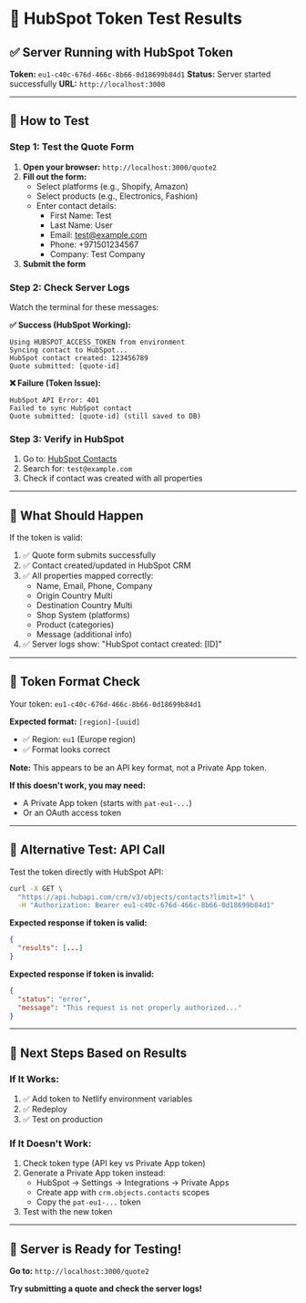 # 🧪 HubSpot Token Test Results

## ✅ Server Running with HubSpot Token

**Token:** `eu1-c40c-676d-466c-8b66-0d18699b84d1`
**Status:** Server started successfully
**URL:** `http://localhost:3000`

---

## 🧪 How to Test

### **Step 1: Test the Quote Form**

1. **Open your browser:** `http://localhost:3000/quote2`
2. **Fill out the form:**
   - Select platforms (e.g., Shopify, Amazon)
   - Select products (e.g., Electronics, Fashion)
   - Enter contact details:
     - First Name: Test
     - Last Name: User
     - Email: test@example.com
     - Phone: +971501234567
     - Company: Test Company
3. **Submit the form**

### **Step 2: Check Server Logs**

Watch the terminal for these messages:

**✅ Success (HubSpot Working):**
```
Using HUBSPOT_ACCESS_TOKEN from environment
Syncing contact to HubSpot...
HubSpot contact created: 123456789
Quote submitted: [quote-id]
```

**❌ Failure (Token Issue):**
```
HubSpot API Error: 401
Failed to sync HubSpot contact
Quote submitted: [quote-id] (still saved to DB)
```

### **Step 3: Verify in HubSpot**

1. Go to: [HubSpot Contacts](https://app.hubspot.com/contacts/146936524/contacts)
2. Search for: `test@example.com`
3. Check if contact was created with all properties

---

## 🎯 What Should Happen

If the token is valid:

1. ✅ Quote form submits successfully
2. ✅ Contact created/updated in HubSpot CRM
3. ✅ All properties mapped correctly:
   - Name, Email, Phone, Company
   - Origin Country Multi
   - Destination Country Multi
   - Shop System (platforms)
   - Product (categories)
   - Message (additional info)
4. ✅ Server logs show: "HubSpot contact created: [ID]"

---

## 🔧 Token Format Check

Your token: `eu1-c40c-676d-466c-8b66-0d18699b84d1`

**Expected format:** `[region]-[uuid]`
- ✅ Region: `eu1` (Europe region)
- ✅ Format looks correct

**Note:** This appears to be an API key format, not a Private App token.

**If this doesn't work, you may need:**
- A Private App token (starts with `pat-eu1-...`)
- Or an OAuth access token

---

## 🚀 Alternative Test: API Call

Test the token directly with HubSpot API:

```bash
curl -X GET \
  "https://api.hubapi.com/crm/v3/objects/contacts?limit=1" \
  -H "Authorization: Bearer eu1-c40c-676d-466c-8b66-0d18699b84d1"
```

**Expected response if token is valid:**
```json
{
  "results": [...]
}
```

**Expected response if token is invalid:**
```json
{
  "status": "error",
  "message": "This request is not properly authorized..."
}
```

---

## 📝 Next Steps Based on Results

### **If It Works:**
1. ✅ Add token to Netlify environment variables
2. ✅ Redeploy
3. ✅ Test on production

### **If It Doesn't Work:**
1. Check token type (API key vs Private App token)
2. Generate a Private App token instead:
   - HubSpot → Settings → Integrations → Private Apps
   - Create app with `crm.objects.contacts` scopes
   - Copy the `pat-eu1-...` token
3. Test with the new token

---

## 🎉 Server is Ready for Testing!

**Go to:** `http://localhost:3000/quote2`

**Try submitting a quote and check the server logs!**




